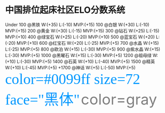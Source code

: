 # 中国排位起床社区ELO分数系统
Under 100 @黑铁  W:(+35) L:(-10) MVP:(+15)
100 @白银  W:(+30) L:(-10) MVP:(+15)
200 @黄金  W:(+30) L:(-15) MVP:(+15)
300 @钻石  W:(+25) L:(-15) MVP:(+10)
400 @绿宝石  W:(+25) L:(-20) MVP:(+10)
500 @蓝宝石  W:(+20) L:(-20) MVP:(+10)
600 @红宝石  W:(+20) L:(-25) MVP:(+5)
700 @水晶  W:(+15) L:(-25) MVP:(+5) 
800 @欧泊  W:(+15) L:(-30) MVP:(+5) 
900 @紫水晶   W:(+15) L:(-30) MVP:(+5) 
1000 @黑曜石  W:(+15) L:(-30) MVP:(+5) 
1200 @祖母绿  W:(+10) L:(-30) MVP:(+5) 
1400 @石英  W:(+10) L:(-40) MVP:(+5) 
1500 @精英  W:(+10) L:(-45) MVP:(+5) 
+1700 @神话  W:(+5) L:(-50) MVP:(+5) 
<font color=#0099ff size=7 face="黑体">color=#0099ff size=72 face="黑体"</font>
<font color=gray size=72>color=gray</font>
